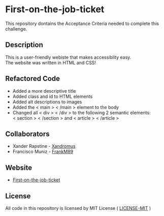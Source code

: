 # First-on-the-job-ticket

This repository dontains the Acceptance Criteria needed to complete this challenge.

## Description

This is a user-friendly webiste that makes accessiblity easy.<br>
The website was written in HTML and CSS!

## Refactored Code
<ul>
  <li>Added a more descriptive title<br></li>
  <li>Added class and id to HTML elements<br></li>
  <li>Added alt descriptions to images<br></li>
  <li>Added the < main > < /main > element to the body<br></li>
  <li>Changed all < div > < /div > to the following 2 semantic elements:<br></li>
    < section > < /section > and < article > < /article >
 </ul>

## Collaborators
 <ul>
   <li>Xander Rapstine - <a href="https://github.com/Xandromus">Xandromus</a></li>
   <li>Francisco Muniz - <a href="https://github.com/FrankM89">FrankM89</a></li>
 </ul>
      
## Website
  <ul>
      <li> <a href="https://frankm89.github.io/First-on-the-job-ticket/">First-on-the-job-ticket</a></li>
  </ul>
      
## License

All code in this repository is licensed by MIT License ( <a href="https://github.com/FrankM89/First-on-the-job-ticket/blob/main/LICENSE">LICENSE-MIT</a> )


